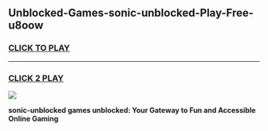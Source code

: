 
## Unblocked-Games-sonic-unblocked-Play-Free-u8oow
<h3>
<a href="https://premium76.site?title=sonic-unblocked&ref=18A1">CLICK TO PLAY</a></h3>
<hr>

<h3>
<a href="https://premium76.site?title=sonic-unblocked&ref=18A1">CLICK 2 PLAY</a>
  
</h3>

<a href="https://premium76.site?title=sonic-unblocked&ref=18A1"><img src="https://clearcache.store/games.png"></a>


**sonic-unblocked games unblocked: Your Gateway to Fun and Accessible Online Gaming**
